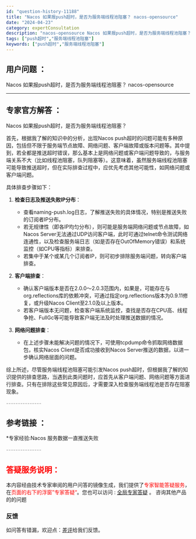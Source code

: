 ```yaml
---
id: "question-history-11188"
title: "Nacos 如果报push超时，是否为服务端线程池阻塞？ nacos-opensource"
date: "2024-04-23"
category: expertConsultation
description: "nacos-opensource Nacos 如果报push超时，是否为服务端线程池阻塞？"
tags: ["push超时","服务端线程池阻塞"]
keywords: ["push超时","服务端线程池阻塞"]
---
```


## 用户问题 ： 
 Nacos 如果报push超时，是否为服务端线程池阻塞？ nacos-opensource 

---------------
## 专家官方解答 ：

Nacos 如果报push超时，是否为服务端线程池阻塞？

首先，根据我了解的知识中的分析，出现Nacos push超时的问题可能有多种原因，包括但不限于服务端节点故障、网络问题、客户端故障或版本问题等。其中提到，若全都是推送超时错误，那么基本上是网络问题或客户端问题导致的，与服务端关系不大（比如线程池阻塞，队列阻塞等）。这意味着，虽然服务端线程池阻塞可能导致推送超时，但在实际排查过程中，应优先考虑其他可能性，如网络问题或客户端问题。

具体排查步骤如下：

1. **检查日志及推送失败IP分布**：
   - 查看naming-push.log日志，了解推送失败的具体情况，特别是推送失败的订阅者IP分布。
   - 若无规律性（即各IP均匀分布），则可能是服务端网络问题或节点故障，如Nacos Server无法通过UDP访问客户端，此时可通过telnet命令测试网络连通性，以及检查服务端日志（如是否存在OutOfMemory错误）和系统监控（如CPU等指标）来排查。
   - 若集中于某个或某几个订阅者IP，则可初步排除服务端问题，转向客户端排查。

2. **客户端排查**：
   - 确认客户端版本是否在2.0.0～2.0.3范围内，如果是，可能存在与org.reflections库的依赖冲突，可通过指定org.reflections版本为0.9.11修复，或升级Nacos Client至2.1.0及以上版本。
   - 若客户端版本无问题，检查客户端系统监控，查找是否存在CPU高、线程争抢、FullGc等可能导致客户端无法及时处理推送数据的情况。

3. **网络问题排查**：
   - 在上述步骤未能解决问题的情况下，可使用tcpdump命令抓取网络数据包，核实Nacos Client是否成功接收到Nacos Server推送的数据，以进一步确认网络层面的问题。

综上所述，尽管服务端线程池阻塞可能引发Nacos push超时，但根据我了解的知识提供的排查思路，当遇到此类问题时，应首先从客户端问题、网络问题等方面进行排查。只有在排除这些常见原因后，才需要深入检查服务端线程池是否存在阻塞现象。


<font color="#949494">---------------</font> 


## 参考链接 ：

*专家经验:Nacos 服务数据一直推送失败 


 <font color="#949494">---------------</font> 
 


## <font color="#FF0000">答疑服务说明：</font> 

本内容经由技术专家审阅的用户问答的镜像生成，我们提供了<font color="#FF0000">专家智能答疑服务</font>，在<font color="#FF0000">页面的右下的浮窗”专家答疑“</font>。您也可以访问 : [全局专家答疑](https://opensource.alibaba.com/chatBot) 。 咨询其他产品的的问题

### 反馈
如问答有错漏，欢迎点：[差评](https://ai.nacos.io/user/feedbackByEnhancerGradePOJOID?enhancerGradePOJOId=11690)给我们反馈。
